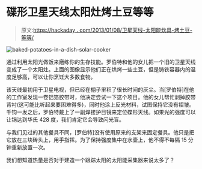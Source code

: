 # 碟形卫星天线太阳灶烤土豆等等

> 原文:[https://hackaday . com/2013/01/08/卫星天线-太阳能炊具-烤土豆-等等/](https://hackaday.com/2013/01/08/satellite-dish-solar-cooker-bakes-potatoes-and-more/)

![baked-potatoes-in-a-dish-solar-cooker](../Images/0447d430bf5f3d9604023fc7b6188ee7.png)

通过利用太阳光做饭来磨练你的生存技能。罗伯特和他的女儿把一个旧的卫星天线变成了一个太阳灶。上面的图像显示他们正在烘烤一些土豆，但是铸铁容器内的温度足够高，可以让你烹饪大多数食物。

该天线最初用于卫星电视，但已经在棚子里积了很长时间的灰尘。当[罗伯特]在他的工作室发现一卷铝箔胶带时，他决定尝试一下这个项目。他的女儿帮忙剥掉胶带背衬(这可能比听起来要困难得多)，同时他涂上反光材料，试图保持它没有褶皱。千钧一发之后，罗伯特戴上了一副焊接护目镜来定位碟形天线。如果光的强度可以让锅达到华氏 428 度，我们肯定它会导致闪光盲。

与我们见过的其他餐具不同，[罗伯特]没有使用原来的支架来固定餐具。他只是把它放在三块砖头上，用手指挥。为了保持强度集中在水壶上，他不得不每隔 15 分钟重新放置一次。

我们想知道热量是否对于建造一个跟踪太阳的太阳能采集器来说太多了？